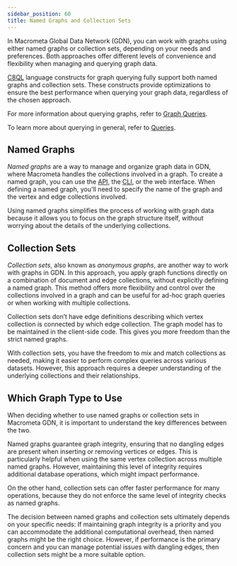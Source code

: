 ```yaml
---
sidebar_position: 60
title: Named Graphs and Collection Sets
---
```


In Macrometa Global Data Network (GDN), you can work with graphs using either named graphs or collection sets, depending on your needs and preferences. Both approaches offer different levels of convenience and flexibility when managing and querying graph data.

[C8QL](../../queries/c8ql/) language constructs for graph querying fully support both named graphs and collection sets. These constructs provide optimizations to ensure the best performance when querying your graph data, regardless of the chosen approach.

For more information about querying graphs, refer to [Graph Queries](../graph-queries/).

To learn more about querying in general, refer to [Queries](../../queries/).

## Named Graphs

_Named graphs_ are a way to manage and organize graph data in GDN, where Macrometa handles the collections involved in a graph. To create a named graph, you can use the [API](../../api-docs/), the [CLI](../../cli/), or the web interface. When defining a named graph, you'll need to specify the name of the graph and the vertex and edge collections involved.

Using named graphs simplifies the process of working with graph data because it allows you to focus on the graph structure itself, without worrying about the details of the underlying collections.

## Collection Sets

_Collection sets_, also known as _anonymous graphs_, are another way to work with graphs in GDN. In this approach, you apply graph functions directly on a combination of document and edge collections, without explicitly defining a named graph. This method offers more flexibility and control over the collections involved in a graph and can be useful for ad-hoc graph queries or when working with multiple collections.

Collection sets don’t have edge definitions describing which vertex collection is connected by which edge collection. The graph model has to be maintained in the client-side code. This gives you more freedom than the strict named graphs.

With collection sets, you have the freedom to mix and match collections as needed, making it easier to perform complex queries across various datasets. However, this approach requires a deeper understanding of the underlying collections and their relationships.

## Which Graph Type to Use

When deciding whether to use named graphs or collection sets in Macrometa GDN, it is important to understand the key differences between the two.

Named graphs guarantee graph integrity, ensuring that no dangling edges are present when inserting or removing vertices or edges. This is particularly helpful when using the same vertex collection across multiple named graphs. However, maintaining this level of integrity requires additional database operations, which might impact performance.

On the other hand, collection sets can offer faster performance for many operations, because they do not enforce the same level of integrity checks as named graphs.

The decision between named graphs and collection sets ultimately depends on your specific needs: If maintaining graph integrity is a priority and you can accommodate the additional computational overhead, then named graphs might be the right choice. However, if performance is the primary concern and you can manage potential issues with dangling edges, then collection sets might be a more suitable option.
